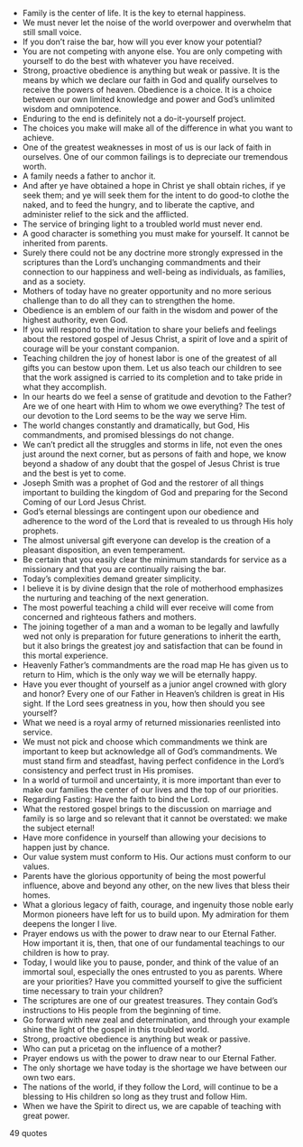  - Family is the center of life. It is the key to eternal happiness.
 - We must never let the noise of the world overpower and overwhelm that still small voice.
 - If you don’t raise the bar, how will you ever know your potential?
 - You are not competing with anyone else. You are only competing with yourself to do the best with whatever you have received.
 - Strong, proactive obedience is anything but weak or passive. It is the means by which we declare our faith in God and qualify ourselves to receive the powers of heaven. Obedience is a choice. It is a choice between our own limited knowledge and power and God’s unlimited wisdom and omnipotence.
 - Enduring to the end is definitely not a do-it-yourself project.
 - The choices you make will make all of the difference in what you want to achieve.
 - One of the greatest weaknesses in most of us is our lack of faith in ourselves. One of our common failings is to depreciate our tremendous worth.
 - A family needs a father to anchor it.
 - And after ye have obtained a hope in Christ ye shall obtain riches, if ye seek them; and ye will seek them for the intent to do good-to clothe the naked, and to feed the hungry, and to liberate the captive, and administer relief to the sick and the afflicted.
 - The service of bringing light to a troubled world must never end.
 - A good character is something you must make for yourself. It cannot be inherited from parents.
 - Surely there could not be any doctrine more strongly expressed in the scriptures than the Lord’s unchanging commandments and their connection to our happiness and well-being as individuals, as families, and as a society.
 - Mothers of today have no greater opportunity and no more serious challenge than to do all they can to strengthen the home.
 - Obedience is an emblem of our faith in the wisdom and power of the highest authority, even God.
 - If you will respond to the invitation to share your beliefs and feelings about the restored gospel of Jesus Christ, a spirit of love and a spirit of courage will be your constant companion.
 - Teaching children the joy of honest labor is one of the greatest of all gifts you can bestow upon them. Let us also teach our children to see that the work assigned is carried to its completion and to take pride in what they accomplish.
 - In our hearts do we feel a sense of gratitude and devotion to the Father? Are we of one heart with Him to whom we owe everything? The test of our devotion to the Lord seems to be the way we serve Him.
 - The world changes constantly and dramatically, but God, His commandments, and promised blessings do not change.
 - We can’t predict all the struggles and storms in life, not even the ones just around the next corner, but as persons of faith and hope, we know beyond a shadow of any doubt that the gospel of Jesus Christ is true and the best is yet to come.
 - Joseph Smith was a prophet of God and the restorer of all things important to building the kingdom of God and preparing for the Second Coming of our Lord Jesus Christ.
 - God’s eternal blessings are contingent upon our obedience and adherence to the word of the Lord that is revealed to us through His holy prophets.
 - The almost universal gift everyone can develop is the creation of a pleasant disposition, an even temperament.
 - Be certain that you easily clear the minimum standards for service as a missionary and that you are continually raising the bar.
 - Today’s complexities demand greater simplicity.
 - I believe it is by divine design that the role of motherhood emphasizes the nurturing and teaching of the next generation.
 - The most powerful teaching a child will ever receive will come from concerned and righteous fathers and mothers.
 - The joining together of a man and a woman to be legally and lawfully wed not only is preparation for future generations to inherit the earth, but it also brings the greatest joy and satisfaction that can be found in this mortal experience.
 - Heavenly Father’s commandments are the road map He has given us to return to Him, which is the only way we will be eternally happy.
 - Have you ever thought of yourself as a junior angel crowned with glory and honor? Every one of our Father in Heaven’s children is great in His sight. If the Lord sees greatness in you, how then should you see yourself?
 - What we need is a royal army of returned missionaries reenlisted into service.
 - We must not pick and choose which commandments we think are important to keep but acknowledge all of God’s commandments. We must stand firm and steadfast, having perfect confidence in the Lord’s consistency and perfect trust in His promises.
 - In a world of turmoil and uncertainty, it is more important than ever to make our families the center of our lives and the top of our priorities.
 - Regarding Fasting: Have the faith to bind the Lord.
 - What the restored gospel brings to the discussion on marriage and family is so large and so relevant that it cannot be overstated: we make the subject eternal!
 - Have more confidence in yourself than allowing your decisions to happen just by chance.
 - Our value system must conform to His. Our actions must conform to our values.
 - Parents have the glorious opportunity of being the most powerful influence, above and beyond any other, on the new lives that bless their homes.
 - What a glorious legacy of faith, courage, and ingenuity those noble early Mormon pioneers have left for us to build upon. My admiration for them deepens the longer I live.
 - Prayer endows us with the power to draw near to our Eternal Father. How important it is, then, that one of our fundamental teachings to our children is how to pray.
 - Today, I would like you to pause, ponder, and think of the value of an immortal soul, especially the ones entrusted to you as parents. Where are your priorities? Have you committed yourself to give the sufficient time necessary to train your children?
 - The scriptures are one of our greatest treasures. They contain God’s instructions to His people from the beginning of time.
 - Go forward with new zeal and determination, and through your example shine the light of the gospel in this troubled world.
 - Strong, proactive obedience is anything but weak or passive.
 - Who can put a pricetag on the influence of a mother?
 - Prayer endows us with the power to draw near to our Eternal Father.
 - The only shortage we have today is the shortage we have between our own two ears.
 - The nations of the world, if they follow the Lord, will continue to be a blessing to His children so long as they trust and follow Him.
 - When we have the Spirit to direct us, we are capable of teaching with great power.

49 quotes